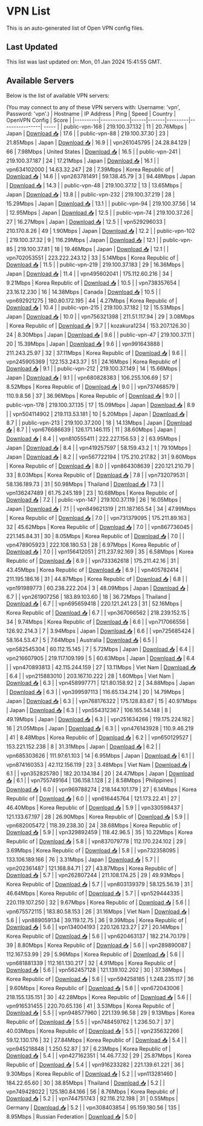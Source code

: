 # VPN List

This is an auto-generated list of Open VPN config files.

## Last Updated

This list was last updated on: Mon, 01 Jan 2024 15:41:55 GMT.

## Available Servers

Below is the list of available VPN servers:

(You may connect to any of these VPN servers with: Username: 'vpn', Password: 'vpn'.)
| Hostname | IP Address | Ping | Speed | Country | OpenVPN Config | Score |
|----------|------------|------|-------|---------|----------------| ----- |
| public-vpn-168 | 219.100.37.132 | 11 | 20.76Mbps | Japan | [Download 📥](./configs/server_0_JP.ovpn) | 17.6 |
| public-vpn-88 | 219.100.37.30 | 23 | 21.85Mbps | Japan | [Download 📥](./configs/server_1_JP.ovpn) | 16.9 |
| vpn261045795 | 24.28.84.129 | 66 | 7.98Mbps | United States | [Download 📥](./configs/server_2_US.ovpn) | 16.5 |
| public-vpn-241 | 219.100.37.187 | 24 | 17.21Mbps | Japan | [Download 📥](./configs/server_3_JP.ovpn) | 16.1 |
| vpn634102000 | 14.63.32.247 | 28 | 7.39Mbps | Korea Republic of | [Download 📥](./configs/server_4_KR.ovpn) | 14.6 |
| vpn263781491 | 59.138.45.79 | 3 | 94.48Mbps | Japan | [Download 📥](./configs/server_5_JP.ovpn) | 14.3 |
| public-vpn-48 | 219.100.37.12 | 13 | 13.65Mbps | Japan | [Download 📥](./configs/server_6_JP.ovpn) | 13.8 |
| public-vpn-232 | 219.100.37.219 | 28 | 15.29Mbps | Japan | [Download 📥](./configs/server_7_JP.ovpn) | 13.1 |
| public-vpn-94 | 219.100.37.56 | 14 | 12.95Mbps | Japan | [Download 📥](./configs/server_8_JP.ovpn) | 12.5 |
| public-vpn-74 | 219.100.37.26 | 27 | 16.27Mbps | Japan | [Download 📥](./configs/server_9_JP.ovpn) | 12.5 |
| vpn529296033 | 210.170.8.26 | 49 | 1.90Mbps | Japan | [Download 📥](./configs/server_10_JP.ovpn) | 12.2 |
| public-vpn-102 | 219.100.37.32 | 9 | 116.29Mbps | Japan | [Download 📥](./configs/server_11_JP.ovpn) | 12.1 |
| public-vpn-85 | 219.100.37.81 | 18 | 19.46Mbps | Japan | [Download 📥](./configs/server_12_JP.ovpn) | 12.1 |
| vpn702053551 | 223.222.243.12 | 33 | 5.14Mbps | Korea Republic of | [Download 📥](./configs/server_13_KR.ovpn) | 11.5 |
| public-vpn-219 | 219.100.37.183 | 29 | 16.36Mbps | Japan | [Download 📥](./configs/server_14_JP.ovpn) | 11.4 |
| vpn495602041 | 175.112.60.216 | 34 | 9.21Mbps | Korea Republic of | [Download 📥](./configs/server_15_KR.ovpn) | 10.5 |
| vpn738357654 | 23.16.12.230 | 16 | 14.38Mbps | Canada | [Download 📥](./configs/server_16_CA.ovpn) | 10.5 |
| vpn692921275 | 180.80.172.195 | 44 | 4.27Mbps | Korea Republic of | [Download 📥](./configs/server_17_KR.ovpn) | 10.4 |
| public-vpn-215 | 219.100.37.182 | 12 | 15.53Mbps | Japan | [Download 📥](./configs/server_18_JP.ovpn) | 10.0 |
| vpn756321398 | 211.51.117.94 | 29 | 3.08Mbps | Korea Republic of | [Download 📥](./configs/server_19_KR.ovpn) | 9.7 |
| kozakura1234 | 153.207.126.30 | 24 | 8.30Mbps | Japan | [Download 📥](./configs/server_20_JP.ovpn) | 9.6 |
| public-vpn-47 | 219.100.37.11 | 20 | 15.39Mbps | Japan | [Download 📥](./configs/server_21_JP.ovpn) | 9.6 |
| vpn991643888 | 211.243.25.97 | 32 | 37.11Mbps | Korea Republic of | [Download 📥](./configs/server_22_KR.ovpn) | 9.6 |
| vpn245905369 | 122.153.243.37 | 51 | 24.16Mbps | Korea Republic of | [Download 📥](./configs/server_23_KR.ovpn) | 9.1 |
| public-vpn-212 | 219.100.37.149 | 14 | 15.66Mbps | Japan | [Download 📥](./configs/server_24_JP.ovpn) | 9.1 |
| vpn680828383 | 106.255.106.69 | 57 | 8.52Mbps | Korea Republic of | [Download 📥](./configs/server_25_KR.ovpn) | 9.0 |
| vpn737468579 | 110.9.8.56 | 37 | 36.96Mbps | Korea Republic of | [Download 📥](./configs/server_26_KR.ovpn) | 9.0 |
| public-vpn-178 | 219.100.37.135 | 17 | 15.09Mbps | Japan | [Download 📥](./configs/server_27_JP.ovpn) | 8.9 |
| vpn504114902 | 219.113.53.181 | 10 | 5.20Mbps | Japan | [Download 📥](./configs/server_28_JP.ovpn) | 8.7 |
| public-vpn-213 | 219.100.37.200 | 18 | 14.13Mbps | Japan | [Download 📥](./configs/server_29_JP.ovpn) | 8.7 |
| vpn676686639 | 126.171.146.115 | 11 | 38.60Mbps | Japan | [Download 📥](./configs/server_30_JP.ovpn) | 8.4 |
| vpn810555411 | 222.227.156.53 | 2 | 63.95Mbps | Japan | [Download 📥](./configs/server_31_JP.ovpn) | 8.4 |
| vpn419257597 | 58.159.43.2 | 1 | 79.10Mbps | Japan | [Download 📥](./configs/server_32_JP.ovpn) | 8.2 |
| vpn567722194 | 175.210.217.82 | 31 | 9.60Mbps | Korea Republic of | [Download 📥](./configs/server_33_KR.ovpn) | 8.0 |
| vpn864308639 | 220.121.210.79 | 33 | 8.03Mbps | Korea Republic of | [Download 📥](./configs/server_34_KR.ovpn) | 7.8 |
| vpn732079531 | 58.136.189.73 | 31 | 50.98Mbps | Thailand | [Download 📥](./configs/server_35_TH.ovpn) | 7.3 |
| vpn136247489 | 61.75.245.189 | 23 | 10.68Mbps | Korea Republic of | [Download 📥](./configs/server_36_KR.ovpn) | 7.2 |
| public-vpn-147 | 219.100.37.119 | 26 | 16.05Mbps | Japan | [Download 📥](./configs/server_37_JP.ovpn) | 7.1 |
| vpn849621319 | 211.187.165.54 | 34 | 47.99Mbps | Korea Republic of | [Download 📥](./configs/server_38_KR.ovpn) | 7.0 |
| vpn731379095 | 175.211.89.163 | 32 | 45.62Mbps | Korea Republic of | [Download 📥](./configs/server_39_KR.ovpn) | 7.0 |
| vpn867736045 | 221.145.84.31 | 30 | 8.05Mbps | Korea Republic of | [Download 📥](./configs/server_40_KR.ovpn) | 7.0 |
| vpn478905923 | 222.108.180.53 | 28 | 6.97Mbps | Korea Republic of | [Download 📥](./configs/server_41_KR.ovpn) | 7.0 |
| vpn156412051 | 211.237.92.169 | 35 | 6.58Mbps | Korea Republic of | [Download 📥](./configs/server_42_KR.ovpn) | 6.9 |
| vpn733362618 | 175.211.42.16 | 31 | 43.45Mbps | Korea Republic of | [Download 📥](./configs/server_43_KR.ovpn) | 6.9 |
| vpn405782414 | 211.195.186.16 | 31 | 44.87Mbps | Korea Republic of | [Download 📥](./configs/server_44_KR.ovpn) | 6.8 |
| vpn191989773 | 60.238.222.204 | 3 | 48.09Mbps | Japan | [Download 📥](./configs/server_45_JP.ovpn) | 6.7 |
| vpn261907256 | 183.89.103.60 | 18 | 36.72Mbps | Thailand | [Download 📥](./configs/server_46_TH.ovpn) | 6.7 |
| vpn695659418 | 220.121.241.23 | 31 | 52.16Mbps | Korea Republic of | [Download 📥](./configs/server_47_KR.ovpn) | 6.7 |
| vpn367066562 | 218.239.152.15 | 34 | 9.74Mbps | Korea Republic of | [Download 📥](./configs/server_48_KR.ovpn) | 6.6 |
| vpn717066556 | 126.92.214.3 | 7 | 3.94Mbps | Japan | [Download 📥](./configs/server_49_JP.ovpn) | 6.6 |
| vpn725685424 | 58.164.53.47 | 5 | 7.64Mbps | Australia | [Download 📥](./configs/server_50_AU.ovpn) | 6.5 |
| vpn582545304 | 60.112.15.145 | 7 | 5.72Mbps | Japan | [Download 📥](./configs/server_51_JP.ovpn) | 6.4 |
| vpn216607905 | 219.117.109.199 | 5 | 60.63Mbps | Japan | [Download 📥](./configs/server_52_JP.ovpn) | 6.4 |
| vpn470893813 | 42.115.244.159 | 27 | 13.11Mbps | Viet Nam | [Download 📥](./configs/server_53_VN.ovpn) | 6.4 |
| vpn215883010 | 203.167.10.222 | 28 | 1.60Mbps | Viet Nam | [Download 📥](./configs/server_54_VN.ovpn) | 6.3 |
| vpn458997771 | 121.80.158.92 | 2 | 34.88Mbps | Japan | [Download 📥](./configs/server_55_JP.ovpn) | 6.3 |
| vpn399597113 | 116.65.134.214 | 20 | 14.79Mbps | Japan | [Download 📥](./configs/server_56_JP.ovpn) | 6.3 |
| vpn768176322 | 175.128.83.67 | 15 | 40.97Mbps | Japan | [Download 📥](./configs/server_57_JP.ovpn) | 6.3 |
| vpn554312367 | 106.165.54.148 | 8 | 49.19Mbps | Japan | [Download 📥](./configs/server_58_JP.ovpn) | 6.3 |
| vpn251634266 | 119.175.224.182 | 16 | 21.05Mbps | Japan | [Download 📥](./configs/server_59_JP.ovpn) | 6.3 |
| vpn476143928 | 110.9.46.219 | 41 | 8.48Mbps | Korea Republic of | [Download 📥](./configs/server_60_KR.ovpn) | 6.2 |
| vpn650129527 | 153.221.152.238 | 8 | 31.31Mbps | Japan | [Download 📥](./configs/server_61_JP.ovpn) | 6.2 |
| vpn685303626 | 111.97.61.103 | 14 | 6.95Mbps | Japan | [Download 📥](./configs/server_62_JP.ovpn) | 6.1 |
| vpn874160353 | 42.112.156.119 | 23 | 3.48Mbps | Viet Nam | [Download 📥](./configs/server_63_VN.ovpn) | 6.1 |
| vpn352825780 | 182.20.134.184 | 20 | 24.47Mbps | Japan | [Download 📥](./configs/server_64_JP.ovpn) | 6.1 |
| vpn755749164 | 136.158.1.128 | 2 | 8.58Mbps | Philippines | [Download 📥](./configs/server_65_PH.ovpn) | 6.0 |
| vpn969788274 | 218.144.101.179 | 27 | 6.14Mbps | Korea Republic of | [Download 📥](./configs/server_66_KR.ovpn) | 6.0 |
| vpn616445764 | 121.173.22.41 | 27 | 46.40Mbps | Korea Republic of | [Download 📥](./configs/server_67_KR.ovpn) | 5.9 |
| vpn330598437 | 121.133.67.197 | 28 | 26.90Mbps | Korea Republic of | [Download 📥](./configs/server_68_KR.ovpn) | 5.9 |
| vpn682005472 | 118.39.238.30 | 24 | 38.68Mbps | Korea Republic of | [Download 📥](./configs/server_69_KR.ovpn) | 5.9 |
| vpn329892459 | 118.42.96.5 | 35 | 10.22Mbps | Korea Republic of | [Download 📥](./configs/server_70_KR.ovpn) | 5.8 |
| vpn837079778 | 112.170.224.102 | 29 | 3.69Mbps | Korea Republic of | [Download 📥](./configs/server_71_KR.ovpn) | 5.8 |
| vpn732358095 | 133.106.189.166 | 76 | 3.31Mbps | Japan | [Download 📥](./configs/server_72_JP.ovpn) | 5.7 |
| vpn202361487 | 121.168.84.71 | 27 | 43.87Mbps | Korea Republic of | [Download 📥](./configs/server_73_KR.ovpn) | 5.7 |
| vpn262807244 | 211.108.174.25 | 29 | 49.93Mbps | Korea Republic of | [Download 📥](./configs/server_74_KR.ovpn) | 5.7 |
| vpn803139379 | 58.125.56.19 | 31 | 46.64Mbps | Korea Republic of | [Download 📥](./configs/server_75_KR.ovpn) | 5.7 |
| vpn529444335 | 220.119.107.250 | 32 | 9.67Mbps | Korea Republic of | [Download 📥](./configs/server_76_KR.ovpn) | 5.6 |
| vpn675572115 | 183.80.58.153 | 26 | 31.16Mbps | Viet Nam | [Download 📥](./configs/server_77_VN.ovpn) | 5.6 |
| vpn889059134 | 39.119.12.75 | 36 | 9.39Mbps | Korea Republic of | [Download 📥](./configs/server_78_KR.ovpn) | 5.6 |
| vpn134004193 | 220.126.123.27 | 27 | 20.14Mbps | Korea Republic of | [Download 📥](./configs/server_79_KR.ovpn) | 5.6 |
| vpn620463137 | 182.214.70.179 | 39 | 8.80Mbps | Korea Republic of | [Download 📥](./configs/server_80_KR.ovpn) | 5.6 |
| vpn289890087 | 112.167.53.99 | 29 | 5.96Mbps | Korea Republic of | [Download 📥](./configs/server_81_KR.ovpn) | 5.6 |
| vpn681881339 | 112.161.130.217 | 32 | 4.91Mbps | Korea Republic of | [Download 📥](./configs/server_82_KR.ovpn) | 5.6 |
| vpn562457128 | 121.139.102.202 | 30 | 37.38Mbps | Korea Republic of | [Download 📥](./configs/server_83_KR.ovpn) | 5.6 |
| vpn594258185 | 1.248.235.117 | 36 | 9.60Mbps | Korea Republic of | [Download 📥](./configs/server_84_KR.ovpn) | 5.6 |
| vpn672043006 | 218.155.135.151 | 30 | 42.28Mbps | Korea Republic of | [Download 📥](./configs/server_85_KR.ovpn) | 5.6 |
| vpn916531455 | 220.70.65.136 | 41 | 3.53Mbps | Korea Republic of | [Download 📥](./configs/server_86_KR.ovpn) | 5.5 |
| vpn948577960 | 221.139.96.58 | 29 | 9.13Mbps | Korea Republic of | [Download 📥](./configs/server_87_KR.ovpn) | 5.5 |
| vpn748459762 | 1.236.50.7 | 37 | 40.03Mbps | Korea Republic of | [Download 📥](./configs/server_88_KR.ovpn) | 5.5 |
| vpn235632266 | 59.12.130.176 | 32 | 27.84Mbps | Korea Republic of | [Download 📥](./configs/server_89_KR.ovpn) | 5.4 |
| vpn945218848 | 1.250.52.87 | 37 | 6.23Mbps | Korea Republic of | [Download 📥](./configs/server_90_KR.ovpn) | 5.4 |
| vpn427162351 | 14.46.77.32 | 29 | 25.87Mbps | Korea Republic of | [Download 📥](./configs/server_91_KR.ovpn) | 5.4 |
| vpn916233282 | 221.139.61.221 | 36 | 9.30Mbps | Korea Republic of | [Download 📥](./configs/server_92_KR.ovpn) | 5.2 |
| vpn113281460 | 184.22.65.60 | 30 | 38.85Mbps | Thailand | [Download 📥](./configs/server_93_TH.ovpn) | 5.2 |
| vpn749428022 | 125.180.84.166 | 56 | 8.76Mbps | Korea Republic of | [Download 📥](./configs/server_94_KR.ovpn) | 5.2 |
| vpn744751743 | 92.116.212.198 | 31 | 0.55Mbps | Germany | [Download 📥](./configs/server_95_DE.ovpn) | 5.2 |
| vpn308403854 | 95.159.180.56 | 135 | 8.95Mbps | Russian Federation | [Download 📥](./configs/server_96_RU.ovpn) | 5.0 |
